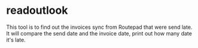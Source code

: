 # readoutlook
This tool is to find out the invoices sync from Routepad that were send late. It will compare the send date and the invoice date, print out how many date it's late.